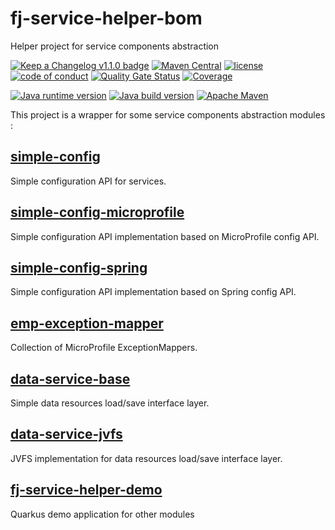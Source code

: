 # fj-service-helper-bom

Helper project for service components abstraction

[![Keep a Changelog v1.1.0 badge](https://img.shields.io/badge/changelog-Keep%20a%20Changelog%20v1.1.0-%23E05735)](https://github.com/fugerit-org/fj-service-helper-bom/blob/main/CHANGELOG.md) 
[![Maven Central](https://img.shields.io/maven-central/v/org.fugerit.java/fj-service-helper-bom.svg)](https://central.sonatype.com/artifact/org.fugerit.java/fj-service-helper-bom)
[![license](https://img.shields.io/badge/License-Apache%20License%202.0-teal.svg)](https://opensource.org/licenses/Apache-2.0)
[![code of conduct](https://img.shields.io/badge/conduct-Contributor%20Covenant-purple.svg)](https://github.com/fugerit-org/fj-universe/blob/main/CODE_OF_CONDUCT.md)
[![Quality Gate Status](https://sonarcloud.io/api/project_badges/measure?project=fugerit-org_fj-service-helper-bom&metric=alert_status)](https://sonarcloud.io/summary/new_code?id=fugerit-org_fj-service-helper-bom)
[![Coverage](https://sonarcloud.io/api/project_badges/measure?project=fugerit-org_fj-service-helper-bom&metric=coverage)](https://sonarcloud.io/summary/new_code?id=fugerit-org_fj-service-helper-bom)

[![Java runtime version](https://img.shields.io/badge/run%20on-java%208+-%23113366.svg?style=for-the-badge&logo=openjdk&logoColor=white)](https://universe.fugerit.org/src/docs/versions/java11.html)
[![Java build version](https://img.shields.io/badge/build%20on-java%2017+-%23ED8B00.svg?style=for-the-badge&logo=openjdk&logoColor=white)](https://universe.fugerit.org/src/docs/versions/java17.html)
[![Apache Maven](https://img.shields.io/badge/Apache%20Maven-3.9.0+-C71A36?style=for-the-badge&logo=Apache%20Maven&logoColor=white)](https://universe.fugerit.org/src/docs/versions/maven3_9.html)

This project is a wrapper for some service components abstraction modules : 

## [simple-config](simple-config/README.md)

Simple configuration API for services.

## [simple-config-microprofile](simple-config-microprofile/README.md)

Simple configuration API implementation based on MicroProfile config API.

## [simple-config-spring](simple-config-spring/README.md)

Simple configuration API implementation based on Spring config API.

## [emp-exception-mapper](emp-exception-mapper/README.md)

Collection of MicroProfile ExceptionMappers.

## [data-service-base](data-service-base/README.md)

Simple data resources load/save interface layer.

## [data-service-jvfs](data-service-jvfs/README.md)

JVFS implementation for data resources load/save interface layer.

## [fj-service-helper-demo](fj-service-helper-demo/README.md)

Quarkus demo application for other modules